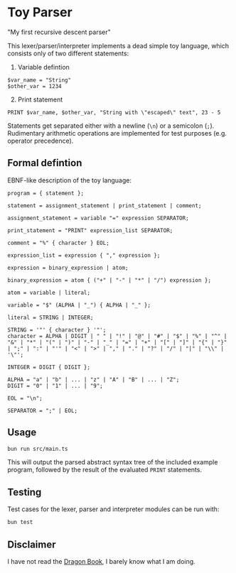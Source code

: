 # Toy Parser

"My first recursive descent parser"

This lexer/parser/interpreter implements a dead simple toy language, which consists only of two different statements:

1. Variable defintion

```
$var_name = "String"
$other_var = 1234
```

2. Print statement

```
PRINT $var_name, $other_var, "String with \"escaped\" text", 23 - 5
```

Statements get separated either with a newline (`\n`) or a semicolon (`;`). Rudimentary arithmetic operations are implemented for test purposes (e.g. operator precedence).

## Formal defintion

EBNF-like description of the toy language:

```ebnf
program = { statement };

statement = assignment_statement | print_statement | comment;

assignment_statement = variable "=" expression SEPARATOR;

print_statement = "PRINT" expression_list SEPARATOR;

comment = "%" { character } EOL;

expression_list = expression { "," expression };

expression = binary_expression | atom;

binary_expression = atom { ("+" | "-" | "*" | "/") expression };

atom = variable | literal;

variable = "$" (ALPHA | "_") { ALPHA | "_" };

literal = STRING | INTEGER;

STRING = '"' { character } '"';
character = ALPHA | DIGIT | " " | "!" | "@" | "#" | "$" | "%" | "^" | "&" | "*" | "(" | ")" | "-" | "_" | "=" | "+" | "[" | "]" | "{" | "}" | ";" | ":" | "'" | "<" | ">" | "," | "." | "?" | "/" | "|" | "\\" | '\"';

INTEGER = DIGIT { DIGIT };

ALPHA = "a" | "b" | ... | "z" | "A" | "B" | ... | "Z";
DIGIT = "0" | "1" | ... | "9";

EOL = "\n";

SEPARATOR = ";" | EOL;
```
## Usage

```bash
bun run src/main.ts
```

This will output the parsed abstract syntax tree of the included example program, followed by the result of the evaluated `PRINT` statements.

## Testing

Test cases for the lexer, parser and interpreter modules can be run with:

```bash
bun test
```

## Disclaimer

I have not read the [Dragon Book](https://suif.stanford.edu/dragonbook/), I barely know what I am doing.